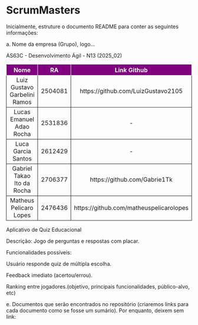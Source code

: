 # ScrumMasters

Inicialmente, estruture o documento README para conter as seguintes informações:  

a.	Nome da empresa (Grupo), logo...<br>

AS63C - Desenvolvimento Ágil - N13 (2025_02)<br>

<table>
    <thead>
        <tr style="background-color: purple; color: white" >
            <th style="border-style:solid;border-width:1px;text-align:center">Nome</th>
            <th style="border-style:solid;border-width:1px;text-align:center">RA</th>
            <th style="border-style:solid;border-width:1px;text-align:center">Link Github</th>
        </tr>
    </thead>
    <tbody>
        <tr>
            <span id="ustory-01"></span>
            <td style="border-style:solid;border-width:1px;text-align:center;vertical-align:middle" rowspan="1">Luiz Gustavo Garbelini Ramos</td>
            <td style="border-style:solid;border-width:1px;text-align:center;vertical-align:middle" rowspan="1">2504081</td>
            <td style="border-style:solid;border-width:1px;text-align:center;vertical-align:middle" rowspan="1"> https://github.com/LuizGustavo2105 </td>
        </tr>
        <tr>
            <span id="ustory-01"></span>
            <td style="border-style:solid;border-width:1px;text-align:center;vertical-align:middle" rowspan="1">Lucas Emanuel Adao Rocha</td>
            <td style="border-style:solid;border-width:1px;text-align:center;vertical-align:middle" rowspan="1">2531836</td>
            <td style="border-style:solid;border-width:1px;text-align:center;vertical-align:middle" rowspan="1"> - </td>
        </tr>
        <tr>
            <span id="ustory-01"></span>
            <td style="border-style:solid;border-width:1px;text-align:center;vertical-align:middle" rowspan="1">Luca Garcia Santos</td>
            <td style="border-style:solid;border-width:1px;text-align:center;vertical-align:middle" rowspan="1">2612429</td>
            <td style="border-style:solid;border-width:1px;text-align:center;vertical-align:middle" rowspan="1"> - </td>
        </tr>
        <tr>
            <span id="ustory-01"></span>
            <td style="border-style:solid;border-width:1px;text-align:center;vertical-align:middle" rowspan="1">Gabriel Takao Ito da Rocha</td>
            <td style="border-style:solid;border-width:1px;text-align:center;vertical-align:middle" rowspan="1">2706377</td>
            <td style="border-style:solid;border-width:1px;text-align:center;vertical-align:middle" rowspan="1">https://github.com/Gabrie1Tk</td>
        </tr>
        <tr>
            <span id="ustory-01"></span>
            <td style="border-style:solid;border-width:1px;text-align:center;vertical-align:middle" rowspan="1">Matheus Pelicaro Lopes</td>
            <td style="border-style:solid;border-width:1px;text-align:center;vertical-align:middle" rowspan="1">2476436</td>
            <td style="border-style:solid;border-width:1px;text-align:center;vertical-align:middle" rowspan="1">https://github.com/matheuspelicarolopes</td>
        </tr>
</table>

Aplicativo de Quiz Educacional

Descrição: Jogo de perguntas e respostas com placar.

Funcionalidades possíveis:

Usuário responde quiz de múltipla escolha.

Feedback imediato (acertou/errou).

Ranking entre jogadores.(objetivo, principais funcionalidades, público-alvo, etc)<br>

e.	Documentos que serão encontrados no repositório (criaremos links para cada documento como se fosse um sumário). Por enquanto, deixem sem link: <br>
